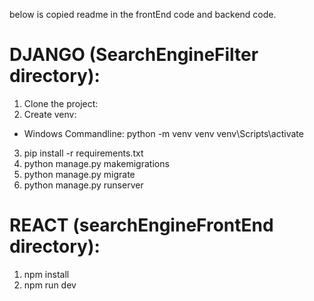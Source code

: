 below is copied readme in the frontEnd code and backend code. 

# DJANGO (SearchEngineFilter directory):

1) Clone the project:
2) Create venv:
  * Windows Commandline:
    python -m venv venv
    venv\Scripts\activate
3) pip install -r requirements.txt
4) python manage.py makemigrations
5) python manage.py migrate
6) python manage.py runserver

# REACT (searchEngineFrontEnd directory):
1) npm install
2) npm run dev

